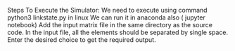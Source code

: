   Steps To Execute the Simulator:
	We need to execute using command python3 linkstate.py in linux 
	We can run it in anaconda also ( jupyter notebook)
  Add the input matrix file in the same directory as the source code.
	In the input file, all the elements should be separated by single space.
	Enter the desired choice to get the required output.
